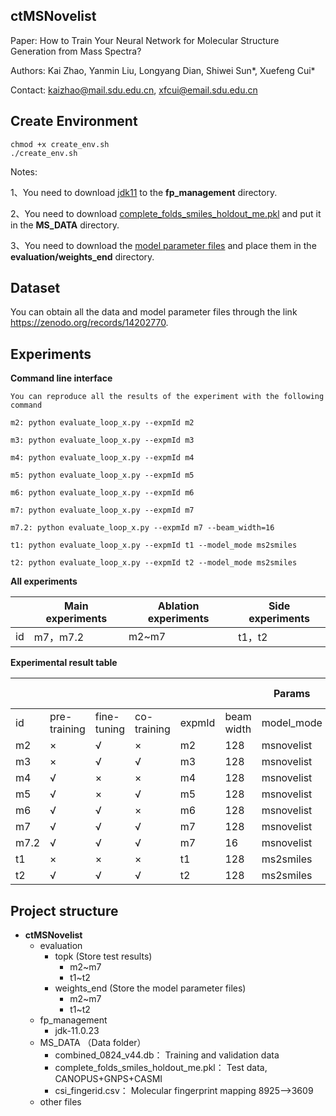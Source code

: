 ## ctMSNovelist

Paper: How to Train Your Neural Network for Molecular Structure Generation from Mass Spectra?

Authors: Kai Zhao, Yanmin Liu, Longyang Dian, Shiwei Sun\*, Xuefeng Cui\*

Contact:  kaizhao@mail.sdu.edu.cn, xfcui@email.sdu.edu.cn

## Create Environment

```
chmod +x create_env.sh
./create_env.sh
```

Notes: 

1、You need to download [jdk11](https://zenodo.org/records/14202770) to the **fp_management** directory.

2、You need to download [complete_folds_smiles_holdout_me.pkl](https://zenodo.org/records/14202770) and put it in the **MS_DATA** directory.

3、You need to download the [model parameter files](https://zenodo.org/records/14202770) and place them in the **evaluation/weights_end** directory.

## Dataset

You can obtain all the data and model parameter files through the link https://zenodo.org/records/14202770.

## Experiments

**Command line interface**

```
You can reproduce all the results of the experiment with the following command

m2: python evaluate_loop_x.py --expmId m2

m3: python evaluate_loop_x.py --expmId m3

m4: python evaluate_loop_x.py --expmId m4

m5: python evaluate_loop_x.py --expmId m5

m6: python evaluate_loop_x.py --expmId m6

m7: python evaluate_loop_x.py --expmId m7

m7.2: python evaluate_loop_x.py --expmId m7 --beam_width=16

t1: python evaluate_loop_x.py --expmId t1 --model_mode ms2smiles

t2: python evaluate_loop_x.py --expmId t2 --model_mode ms2smiles
```

**All experiments**

|      | **Main experiments** | **Ablation experiments** | **Side experiments** |
| ---- | -------------------- | ------------------------ | -------------------- |
| id   | m7，m7.2             | m2~m7                    | t1，t2               |

**Experimental result table**

|      |              |             |             |        |            | Params     |        | valid SMILES |        | correct MF |         |        |        | retrieval |
| ---- | ------------ | ----------- | ----------- | ------ | ---------- | ---------- | ------ | ------------ | ------ | ---------- | ------- | ------ | ------ | --------- |
| id   | pre-training | fine-tuning | co-training | expmId | beam width | model_mode | mean % | # >0         | mean % | # > 0      | % found | top1   | top5   | top10     |
| m2   | ×            | √           | ×           | m2     | 128        | msnovelist | 31.40% | 99.00%       | 4.70%  | 60.00%     | 12.80%  | 8.70%  | 12.40% | 12.80%    |
| m3   | ×            | √           | √           | m3     | 128        | msnovelist | 45.90% | 99.70%       | 9.20%  | 83.40%     | 19.20%  | 12.00% | 18.10% | 18.70%    |
| m4   | √            | ×           | ×           | m4     | 128        | msnovelist | 78.30% | 100.00%      | 65.70% | 99.10%     | 40.70%  | 21.20% | 33.60% | 36.40%    |
| m5   | √            | ×           | √           | m5     | 128        | msnovelist | 79.90% | 100.00%      | 68.90% | 99.30%     | 40.90%  | 21.90% | 34.10% | 36.70%    |
| m6   | √            | √           | ×           | m6     | 128        | msnovelist | 78.10% | 100.00%      | 66.00% | 99.40%     | 45.30%  | 23.50% | 37.00% | 39.90%    |
| m7   | √            | √           | √           | m7     | 128        | msnovelist | 78.70% | 100.00%      | 60.50% | 99.50%     | 48.80%  | 25.40% | 40.30% | 43.80%    |
| m7.2 | √            | √           | √           | m7     | 16         | msnovelist | 83.52% | 99.85%       | 67.02% | 98.66%     | 37.87%  | 24.14% | 36.09% | 37.66%    |
| t1   | ×            | ×           | ×           | t1     | 128        | ms2smiles  | 80.11% | 100.00%      | 77.54% | 99.56%     | 42.23%  | 23.25% | 35.50% | 37.82%    |
| t2   | √            | √           | √           | t2     | 128        | ms2smiles  | 78.28% | 100.00%      | 73.10% | 99.66%     | 50.61%  | 26.11% | 41.75% | 45.17%    |



## Project structure
- **ctMSNovelist**
  - evaluation
    - topk    (Store test results)
      - m2~m7
      - t1~t2
    - weights_end   (Store the model parameter files)
      - m2~m7
      - t1~t2
  - fp_management
    - jdk-11.0.23
  - MS_DATA （Data folder）  
    - combined_0824_v44.db：  Training and validation data
    - complete_folds_smiles_holdout_me.pkl：  Test data, CANOPUS+GNPS+CASMI
    - csi_fingerid.csv：  Molecular fingerprint mapping  8925-->3609
  - other files

